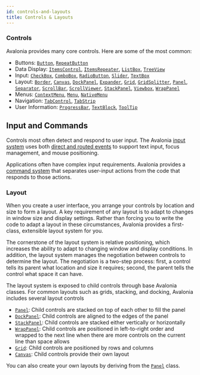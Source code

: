 ```yaml
---
id: controls-and-layouts
title: Controls & Layouts
---
```


### Controls

Avalonia provides many core controls. Here are some of the most common:

* Buttons: [`Button`](../../controls/button.md), [`RepeatButton`](../../controls/repeatbutton.md)
* Data Display: [`ItemsControl`](../../controls/itemscontrol.md), [`ItemsRepeater`](../../controls/itemsrepeater.md), [`ListBox`](../../controls/listbox.md), [`TreeView`](../../controls/treeview-1.md)
* Input: [`CheckBox`](../../controls/checkbox.md), [`ComboBox`](../../controls/combobox.md), [`RadioButton`](../../controls/radiobutton.md), [`Slider`](../../controls/slider.md), [`TextBox`](../../controls/textbox.md)
* Layout: [`Border`](../../controls/border.md), [`Canvas`](../../controls/canvas.md), [`DockPanel`](../../controls/dockpanel.md), [`Expander`](../../controls/expander.md), [`Grid`](../../controls/grid.md), [`GridSplitter`](../../controls/gridsplitter.md), [`Panel`](../../controls/panel.md), [`Separator`](../../controls/separator.md), [`ScrollBar`](../../controls/scrollbar.md), [`ScrollViewer`](../../controls/scrollviewer.md), [`StackPanel`](../../controls/stackpanel.md), [`Viewbox`](../../controls/viewbox.md), [`WrapPanel`](../../controls/wrappanel.md)
* Menus: [`ContextMenu`](../../controls/contextmenu.md), [`Menu`](../../controls/menu.md), [`NativeMenu`](../../controls/nativemenu.md)
* Navigation: [`TabControl`](../../controls/tabcontrol.md), [`TabStrip`](../../controls/tabstrip.md)
* User Information: [`ProgressBar`](../../controls/progressbar.md), [`TextBlock`](../../controls/textblock.md), [`ToolTip`](../../controls/tooltip.md)

## Input and Commands

Controls most often detect and respond to user input. The Avalonia [input system](../../input/) uses both [direct and routed events](../../input/routed-events.md) to support text input, focus management, and mouse positioning.

Applications often have complex input requirements. Avalonia provides a [command system](../../data-binding/binding-to-commands.md) that separates user-input actions from the code that responds to those actions.

### Layout <a id="layout"></a>

When you create a user interface, you arrange your controls by location and size to form a layout. A key requirement of any layout is to adapt to changes in window size and display settings. Rather than forcing you to write the code to adapt a layout in these circumstances, Avalonia provides a first-class, extensible layout system for you.

The cornerstone of the layout system is relative positioning, which increases the ability to adapt to changing window and display conditions. In addition, the layout system manages the negotiation between controls to determine the layout. The negotiation is a two-step process: first, a control tells its parent what location and size it requires; second, the parent tells the control what space it can have.

The layout system is exposed to child controls through base Avalonia classes. For common layouts such as grids, stacking, and docking, Avalonia includes several layout controls

* [`Panel`](../../controls/panel.md): Child controls are stacked on top of each other to fill the panel
* [`DockPanel`](../../controls/dockpanel.md): Child controls are aligned to the edges of the panel
* [`StackPanel`](../../controls/stackpanel.md): Child controls are stacked either vertically or horizontally
* [`WrapPanel`](../../controls/wrappanel.md): Child controls are positioned in left-to-right order and wrapped to the next line when there are more controls on the current line than space allows
* [`Grid`](../../controls/grid.md): Child controls are positioned by rows and columns
* [`Canvas`](../../controls/canvas.md): Child controls provide their own layout

You can also create your own layouts by deriving from the [`Panel`](../../controls/panel.md) class.
